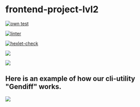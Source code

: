 # frontend-project-lvl2

[![own test](https://github.com/tresor13/frontend-project-lvl2/actions/workflows/own%20test.yml/badge.svg)](https://github.com/tresor13/frontend-project-lvl2/actions/workflows/own%20test.yml)

[![linter](https://github.com/tresor13/frontend-project-lvl2/actions/workflows/lint.yml/badge.svg)](https://github.com/tresor13/frontend-project-lvl2/actions/workflows/lint.yml)

[![hexlet-check](https://github.com/tresor13/frontend-project-lvl2/actions/workflows/hexlet-check.yml/badge.svg)](https://github.com/tresor13/frontend-project-lvl2/actions/workflows/hexlet-check.yml)

<a href="https://codeclimate.com/github/tresor13/frontend-project-lvl2/maintainability"><img src="https://api.codeclimate.com/v1/badges/a4a4796b9c7bdbde98c1/maintainability" /></a>

<a href="https://codeclimate.com/github/codeclimate/codeclimate/test_coverage"><img src="https://api.codeclimate.com/v1/badges/a99a88d28ad37a79dbf6/test_coverage" /></a>

<h2>Here is an example of how our cli-utility "Gendiff" works.</h2>

<a href="https://asciinema.org/a/hcJcrtjsuc6p5b21Aysicsxf0" target="_blank"><img src="https://asciinema.org/a/hcJcrtjsuc6p5b21Aysicsxf0.svg" /></a>
